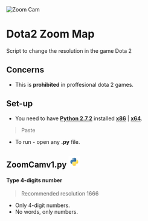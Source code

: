 <img src="http://clipart-library.com/image_gallery2/Python-Logo-PNG.png" alt="Zoom Cam" width="300px"/>

# Dota2 Zoom Map
Script to change the resolution in the game Dota 2

## Concerns 
* This is **prohibited** in proffesional dota 2 games.

## Set-up
- You need to have [**Python 2.7.2**](https://www.python.org/downloads/release/python-272/?target=_blank) installed [**x86**](https://www.python.org/ftp/python/2.7.2/python-2.7.2.msi) | [**x64**](https://www.python.org/ftp/python/2.7.2/python-2.7.2.amd64.msi).
> Paste
- To run - open any **.py** file.

<h2>ZoomCamv1.py  <img src="https://raw.githubusercontent.com/github/explore/80688e429a7d4ef2fca1e82350fe8e3517d3494d/topics/python/python.png" width="30px"> 
</h2>
  
#### Type 4-digits number
> Recommended resolution 1666
- Only 4-digit numbers.
- No words, only numbers.
